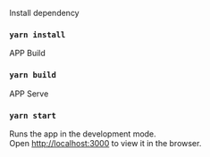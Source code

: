 Install dependency 
### `yarn install`

APP Build
### `yarn build`

APP Serve 
### `yarn start`

Runs the app in the development mode.<br />
Open [http://localhost:3000](http://localhost:3000) to view it in the browser.
